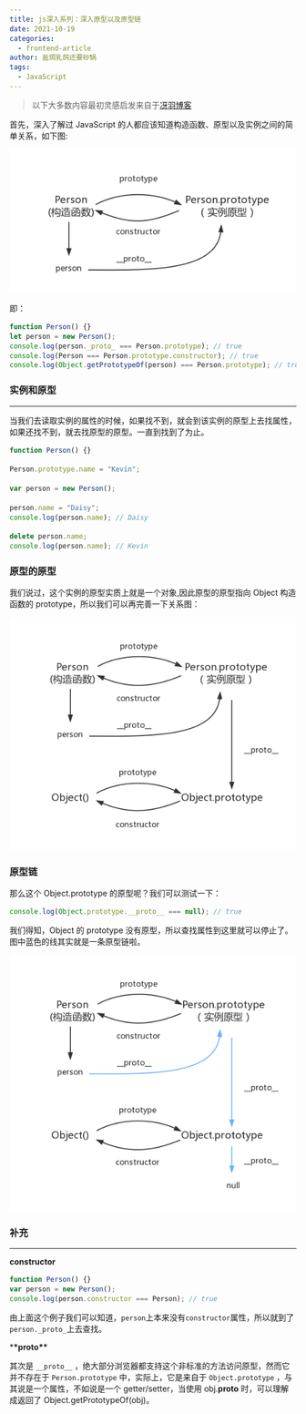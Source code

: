 ```yaml
---
title: js深入系列：深入原型以及原型链
date: 2021-10-19
categories:
  - frontend-article
author: 盐焗乳鸽还要砂锅
tags:
  - JavaScript
---
```


> 以下大多数内容最初灵感启发来自于[冴羽博客](https://github.com/mqyqingfeng/Blog)

首先，深入了解过 JavaScript 的人都应该知道构造函数、原型以及实例之间的简单关系，如下图:

![](../imgs/Prototype/prototype-1.png)

即：

```js
function Person() {}
let person = new Person();
console.log(person._proto_ === Person.prototype); // true
console.log(Person === Person.prototype.constructor); // true
console.log(Object.getPrototypeOf(person) === Person.prototype); // true
```

### 实例和原型

---

当我们去读取实例的属性的时候，如果找不到，就会到该实例的原型上去找属性，如果还找不到，就去找原型的原型。一直到找到了为止。

```js
function Person() {}

Person.prototype.name = "Kevin";

var person = new Person();

person.name = "Daisy";
console.log(person.name); // Daisy

delete person.name;
console.log(person.name); // Kevin
```

### 原型的原型

我们说过，这个实例的原型实质上就是一个对象,因此原型的原型指向 Object 构造函数的 prototype，所以我们可以再完善一下关系图：

![](../imgs/Prototype/prototype-2.png)

### 原型链

那么这个 Object.prototype 的原型呢？我们可以测试一下：

```js
console.log(Object.prototype.__proto__ === null); // true
```

我们得知，Object 的 prototype 没有原型，所以查找属性到这里就可以停止了。图中蓝色的线其实就是一条原型链啦。

![](../imgs/Prototype/prototype-3.png)

### 补充

---

**constructor**

```js
function Person() {}
var person = new Person();
console.log(person.constructor === Person); // true
```

由上面这个例子我们可以知道，`person`上本来没有`constructor`属性，所以就到了`person._proto_`上去查找。

\***\*proto\*\***

其次是 `__proto__` ，绝大部分浏览器都支持这个非标准的方法访问原型，然而它并不存在于 `Person.prototype` 中，实际上，它是来自于 `Object.prototype` ，与其说是一个属性，不如说是一个 getter/setter，当使用 obj.**proto** 时，可以理解成返回了 Object.getPrototypeOf(obj)。
